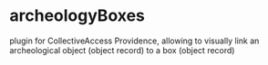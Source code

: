# archeologyBoxes
plugin for CollectiveAccess Providence, allowing to visually link an archeological object (object record) to a box (object record)
